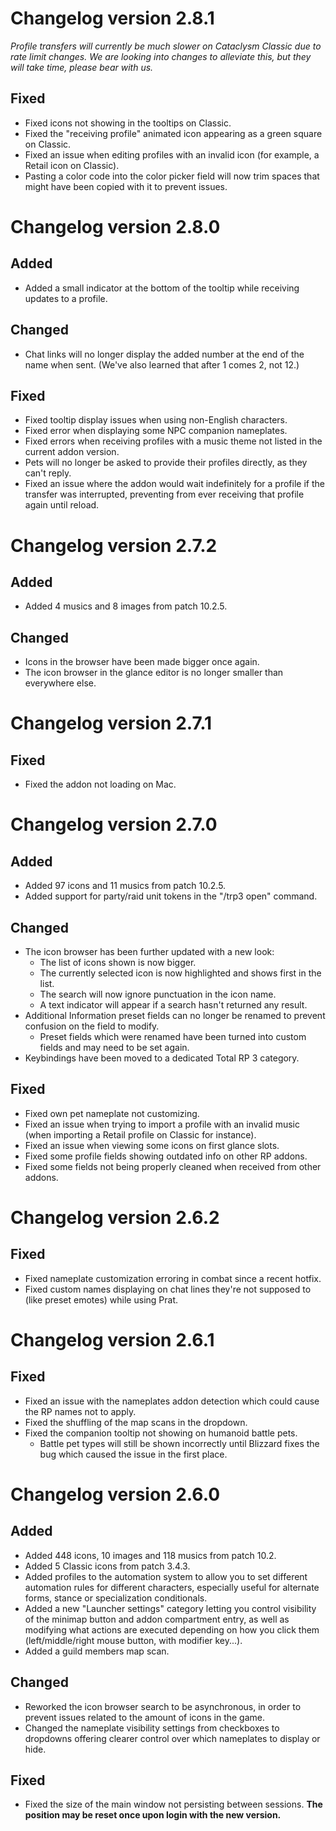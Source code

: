 # Changelog version 2.8.1

*Profile transfers will currently be much slower on Cataclysm Classic due to rate limit changes. We are looking into changes to alleviate this, but they will take time, please bear with us.*

## Fixed

- Fixed icons not showing in the tooltips on Classic.
- Fixed the "receiving profile" animated icon appearing as a green square on Classic.
- Fixed an issue when editing profiles with an invalid icon (for example, a Retail icon on Classic).
- Pasting a color code into the color picker field will now trim spaces that might have been copied with it to prevent issues.

# Changelog version 2.8.0

## Added

- Added a small indicator at the bottom of the tooltip while receiving updates to a profile.

## Changed

- Chat links will no longer display the added number at the end of the name when sent. (We've also learned that after 1 comes 2, not 12.)

## Fixed

- Fixed tooltip display issues when using non-English characters.
- Fixed error when displaying some NPC companion nameplates.
- Fixed errors when receiving profiles with a music theme not listed in the current addon version.
- Pets will no longer be asked to provide their profiles directly, as they can't reply.
- Fixed an issue where the addon would wait indefinitely for a profile if the transfer was interrupted, preventing from ever receiving that profile again until reload.

# Changelog version 2.7.2

## Added

- Added 4 musics and 8 images from patch 10.2.5.

## Changed

- Icons in the browser have been made bigger once again.
- The icon browser in the glance editor is no longer smaller than everywhere else.

# Changelog version 2.7.1

## Fixed

- Fixed the addon not loading on Mac.

# Changelog version 2.7.0

## Added

- Added 97 icons and 11 musics from patch 10.2.5.
- Added support for party/raid unit tokens in the "/trp3 open" command.

## Changed

- The icon browser has been further updated with a new look:
  - The list of icons shown is now bigger.
  - The currently selected icon is now highlighted and shows first in the list.
  - The search will now ignore punctuation in the icon name.
  - A text indicator will appear if a search hasn't returned any result.
- Additional Information preset fields can no longer be renamed to prevent confusion on the field to modify.
  - Preset fields which were renamed have been turned into custom fields and may need to be set again.
- Keybindings have been moved to a dedicated Total RP 3 category.

## Fixed

- Fixed own pet nameplate not customizing.
- Fixed an issue when trying to import a profile with an invalid music (when importing a Retail profile on Classic for instance).
- Fixed an issue when viewing some icons on first glance slots.
- Fixed some profile fields showing outdated info on other RP addons.
- Fixed some fields not being properly cleaned when received from other addons.

# Changelog version 2.6.2

## Fixed

- Fixed nameplate customization erroring in combat since a recent hotfix.
- Fixed custom names displaying on chat lines they're not supposed to (like preset emotes) while using Prat.

# Changelog version 2.6.1

## Fixed

- Fixed an issue with the nameplates addon detection which could cause the RP names not to apply.
- Fixed the shuffling of the map scans in the dropdown.
- Fixed the companion tooltip not showing on humanoid battle pets.
  - Battle pet types will still be shown incorrectly until Blizzard fixes the bug which caused the issue in the first place.

# Changelog version 2.6.0

## Added

- Added 448 icons, 10 images and 118 musics from patch 10.2.
- Added 5 Classic icons from patch 3.4.3.
- Added profiles to the automation system to allow you to set different automation rules for different characters, especially useful for alternate forms, stance or specialization conditionals.
- Added a new "Launcher settings" category letting you control visibility of the minimap button and addon compartment entry, as well as modifying what actions are executed depending on how you click them (left/middle/right mouse button, with modifier key...).
- Added a guild members map scan.

## Changed

- Reworked the icon browser search to be asynchronous, in order to prevent issues related to the amount of icons in the game.
- Changed the nameplate visibility settings from checkboxes to dropdowns offering clearer control over which nameplates to display or hide.

## Fixed

- Fixed the size of the main window not persisting between sessions. **The position may be reset once upon login with the new version.**
